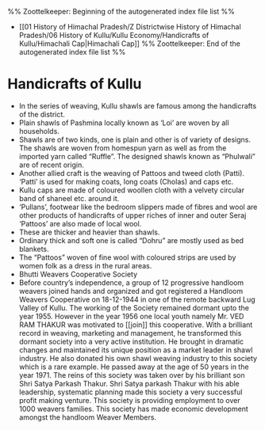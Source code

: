 %% Zoottelkeeper: Beginning of the autogenerated index file list  %%
-  [[01 History of Himachal Pradesh/Z Districtwise History of Himachal Pradesh/06 History of Kullu/Kullu Economy/Handicrafts of Kullu/Himachali Cap|Himachali Cap]]
%% Zoottelkeeper: End of the autogenerated index file list  %%
# Handicrafts of Kullu
* In the series of weaving, Kullu shawls are famous among the handicrafts of the district.
* Plain shawls of Pashmina locally known as ‘Loi’ are woven by all households.
* Shawls are of two kinds, one is plain and other is of variety of designs. The shawls are woven from homespun yarn as well as from the imported yarn called “Ruffle”. The designed shawls known as “Phulwali” are of recent origin.
* Another allied craft is the weaving of Pattoos and tweed cloth (Patti). ‘Patti’ is used for making coats, long coats (Cholas) and caps etc.
* Kullu caps are made of coloured woollen cloth with a velvety circular band of shaneel etc. around it.
* ‘Pullans’, footwear like the bedroom slippers made of fibres and wool are other products of handicrafts of upper riches of inner and outer Seraj ‘Pattoos’ are also made of local wool.
* These are thicker and heavier than shawls.
* Ordinary thick and soft one is called “Dohru” are mostly used as bed blankets.
* The “Pattoos” woven of fine wool with coloured strips are used by women folk as a dress in the rural areas.
* Bhutti Weavers Cooperative Society
* Before country’s independence, a group of 12 progressive handloom weavers joined hands and organized and got registered a Handloom Weavers Cooperative on 18-12-1944 in one of the remote backward Lug Valley of Kullu. The working of the Society remained dormant upto the year 1955. However in the year 1956 one local youth namely Mr. VED RAM THAKUR was motivated to [[join]] this cooperative. With a brilliant record in weaving, marketing and management, he transformed this dormant society into a very active institution. He brought in dramatic changes and maintained its unique position as a market leader in shawl industry. He also donated his own shawl weaving industry to this society which is a rare example. He passed away at the age of 50 years in the year 1971. The reins of this society was taken over by his brilliant son Shri Satya Parkash Thakur. Shri Satya parkash Thakur with his able leadership, systematic planning made this society a very successful profit making venture. This society is providing employment to over 1000 weavers families. This society has made economic development amongst the handloom Weaver Members.
